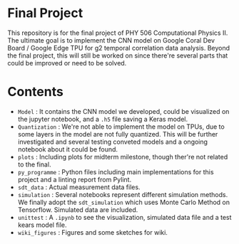 # Final Project

This repository is for the final project of PHY 506 Computational Physics II. The ultimate goal is to implement the CNN model on Google Coral Dev Board / Google Edge TPU for g2 temporal correlation data analysis. Beyond the final project, this will still be worked on since there're several parts that could be improved or need to be solved.

# Contents

+ `Model` : It contains the CNN model we developed, could be visualized on the jupyter notebook, and a `.h5` file saving a Keras model.
+ `Quantization` : We're not able to implement the model on TPUs, due to some layers in the model are not fully quantized. This will be further investigated and several testing conveted models and a ongoing notebook about it could be found.
+ `plots` : Including plots for midterm milestone, though ther're not related to the final.
+ `py_programme` : Python files including main implementations for this project and a linting report from Pylint.
+ `sdt_data` : Actual measurement data files.
+ `simulation` : Several notebooks represent different simulation methods. We finally adopt the `sdt_simulation` which uses Monte Carlo Method on Tensorflow. Simulated data are included.
+ `unittest` : A `.ipynb` to see the visualization, simulated data file and a test kears model file.
+ `wiki_figures` : Figures and some sketches for wiki.
